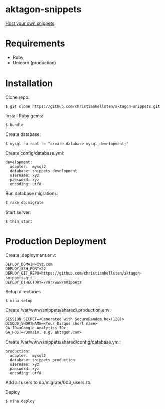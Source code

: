 aktagon-snippets
================

[Host your own snippets](http://snippets.aktagon.com).

Requirements
================

 * Ruby
 * Unicorn (production)

Installation
================

Clone repo:

    $ git clone https://github.com/christianhellsten/aktagon-snippets.git
    
Install Ruby gems:

    $ bundle

Create database:

    $ mysql -u root -e "create database mysql_development;"
    
Create config/database.yml:

    development:
      adapter:  mysql2
      database: snippets_development
      username: xyz
      password: xyz
      encoding: utf8

Run database migrations:

    $ rake db:migrate
    
Start server:

    $ thin start

Production Deployment
================

Create .deployment.env:

    DEPLOY_DOMAIN=xyz.com
    DEPLOY_SSH_PORT=22
    DEPLOY_GIT_REPO=https://github.com/christianhellsten/aktagon-snippets.git
    DEPLOY_DIRECTORY=/var/www/snippets
    
Setup directories

    $ mina setup
    
Create /var/www/snippets/shared/.production.env:

    SESSION_SECRET=<Generated with SecureRandom.hex(128)>
    DISQUS_SHORTNAME=<Your Disqus short name>
    GA_ID=<Google Analytics ID>
    GA_HOST=<Domain, e.g. aktagon.com>

Create /var/www/snippets/shared/config/database.yml:

    production:
      adapter:  mysql2
      database: snippets_production
      username: xyz
      password: xyz
      encoding: utf8

Add all users to db/migrate/003_users.rb.

Deploy

    $ mina deploy
